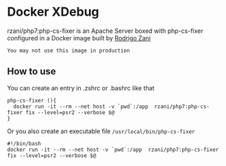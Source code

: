 # Docker XDebug

rzani/php7:php-cs-fixer is an Apache Server boxed with php-cs-fixer configured in a Docker image built by [Rodrigo Zani](http://rodrigozani.com.br)

```
You may not use this image in production
```

## How to use

You can create an entry in .zshrc or .bashrc like that
```shell
php-cs-fixer (){
  docker run -it --rm --net host -v `pwd`:/app  rzani/php7:php-cs-fixer fix --level=psr2 --verbose $@
}
```

Or you also create an executable file ```/usr/local/bin/php-cs-fixer```

```shell
#!/bin/bash
docker run -it --rm --net host -v `pwd`:/app  rzani/php7:php-cs-fixer fix --level=psr2 --verbose $@
```
